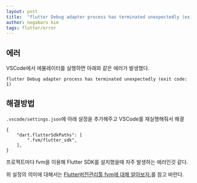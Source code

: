 ```yaml
---
layout: post
title:  "flutter Debug adapter process has terminated unexpectedly (exit code: 1)에러"
author: negabaro kim
tags: flutter/error
---
```



## 에러

VSCode에서 에뮬레이터를 실행하면 아래와 같은 에러가 발생했다.

```
flutter Debug adapter process has terminated unexpectedly (exit code: 1)
```


## 해결방법


`.vscode/settings.json`에 아래 설정을 추가해주고 VSCode를 재실행해줘서 해결

```
{
    "dart.flutterSdkPaths": [
        ".fvm/flutter_sdk",
    ],
}
```


프로젝트마다 fvm을 이용해 Flutter SDK를 설치했을때 자주 발생하는 에러인것 같다.

위 설정의 의미에 대해서는  [Flutter버전관리툴 fvm에 대해 알아보자.]를 참고 바란다.



[Flutter버전관리툴 fvm에 대해 알아보자.]: https://negabaro.github.io/archive/flutter-fvm
